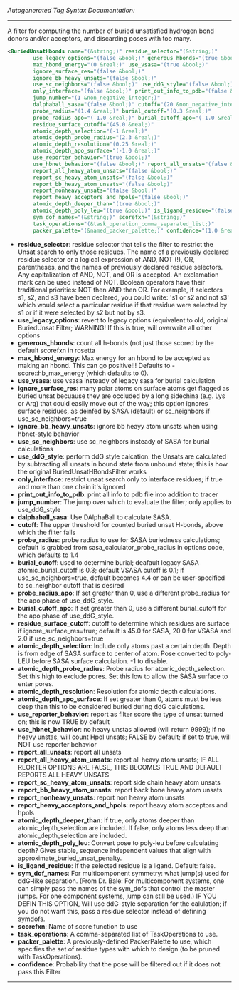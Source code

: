 <!-- THIS IS AN AUTOGENERATED FILE: Don't edit it directly, instead change the schema definition in the code itself. -->

_Autogenerated Tag Syntax Documentation:_

---
A filter for computing the number of buried unsatisfied hydrogen bond donors and/or acceptors, and discarding poses with too many.

```xml
<BuriedUnsatHbonds name="(&string;)" residue_selector="(&string;)"
        use_legacy_options="(false &bool;)" generous_hbonds="(true &bool;)"
        max_hbond_energy="(0 &real;)" use_vsasa="(true &bool;)"
        ignore_surface_res="(false &bool;)"
        ignore_bb_heavy_unsats="(false &bool;)"
        use_sc_neighbors="(false &bool;)" use_ddG_style="(false &bool;)"
        only_interface="(false &bool;)" print_out_info_to_pdb="(false &bool;)"
        jump_number="(1 &non_negative_integer;)"
        dalphaball_sasa="(false &bool;)" cutoff="(20 &non_negative_integer;)"
        probe_radius="(1.4 &real;)" burial_cutoff="(0.3 &real;)"
        probe_radius_apo="(-1.0 &real;)" burial_cutoff_apo="(-1.0 &real;)"
        residue_surface_cutoff="(45.0 &real;)"
        atomic_depth_selection="(-1 &real;)"
        atomic_depth_probe_radius="(2.3 &real;)"
        atomic_depth_resolution="(0.25 &real;)"
        atomic_depth_apo_surface="(-1.0 &real;)"
        use_reporter_behavior="(true &bool;)"
        use_hbnet_behavior="(false &bool;)" report_all_unsats="(false &bool;)"
        report_all_heavy_atom_unsats="(false &bool;)"
        report_sc_heavy_atom_unsats="(false &bool;)"
        report_bb_heavy_atom_unsats="(false &bool;)"
        report_nonheavy_unsats="(false &bool;)"
        report_heavy_acceptors_and_hpols="(false &bool;)"
        atomic_depth_deeper_than="(true &bool;)"
        atomic_depth_poly_leu="(true &bool;)" is_ligand_residue="(false &bool;)"
        sym_dof_names="(&string;)" scorefxn="(&string;)"
        task_operations="(&task_operation_comma_separated_list;)"
        packer_palette="(&named_packer_palette;)" confidence="(1.0 &real;)" />
```

-   **residue_selector**: residue selector that tells the filter to restrict the Unsat search to only those residues. The name of a previously declared residue selector or a logical expression of AND, NOT (!), OR, parentheses, and the names of previously declared residue selectors. Any capitalization of AND, NOT, and OR is accepted. An exclamation mark can be used instead of NOT. Boolean operators have their traditional priorities: NOT then AND then OR. For example, if selectors s1, s2, and s3 have been declared, you could write: 's1 or s2 and not s3' which would select a particular residue if that residue were selected by s1 or if it were selected by s2 but not by s3.
-   **use_legacy_options**: revert to legacy options (equivalent to old, original BuriedUnsat Filter; WARNING! If this is true, will overwrite all other options
-   **generous_hbonds**: count all h-bonds (not just those scored by the default scorefxn in rosetta
-   **max_hbond_energy**: Max energy for an hbond to be accepted as making an hbond. This can go positive!!! Defaults to -score::hb_max_energy (which defaults to 0).
-   **use_vsasa**: use vsasa insteady of legacy sasa for burial calculation
-   **ignore_surface_res**: many polar atoms on surface atoms get flagged as buried unsat becuause they are occluded by a long sidechina (e.g. Lys or Arg) that could easily move out of the way; this option ignores surface residues, as deinfed by SASA (default) or sc_neighbors if use_sc_neighbors=true
-   **ignore_bb_heavy_unsats**: ignore bb heayy atom unsats when using hbnet-style behavior
-   **use_sc_neighbors**: use sc_neighbors insteady of SASA for burial calculations
-   **use_ddG_style**: perform ddG style calcation: the Unsats are calculated by subtracting all unsats in bound state from unbound state; this is how the original BuriedUnsatHBondsFilter works
-   **only_interface**: restrict unsat search only to interface residues; if true and more than one chain it's ignored
-   **print_out_info_to_pdb**: print all info to pdb file into addition to tracer
-   **jump_number**: The jump over which to evaluate the filter; only applies to use_ddG_style
-   **dalphaball_sasa**: Use DAlphaBall to calculate SASA.
-   **cutoff**: The upper threshold for counted buried unsat H-bonds, above which the filter fails
-   **probe_radius**: probe radius to use for SASA buriedness calculations; default is grabbed from sasa_calculator_probe_radius in options code, which defaults to 1.4
-   **burial_cutoff**: used to determine burial; deafault legacy SASA atomic_burial_cutoff is 0.3; default VSASA cutoff is 0.1; if use_sc_neighbors=true, default becomes 4.4 or can be user-specified to sc_neighbor cutoff that is desired
-   **probe_radius_apo**: If set greater than 0, use a different probe_radius for the apo phase of use_ddG_style.
-   **burial_cutoff_apo**: If set greater than 0, use a different burial_cutoff for the apo phase of use_ddG_style.
-   **residue_surface_cutoff**: cutoff to determine which residues are surface if ignore_surface_res=true; default is 45.0 for SASA, 20.0 for VSASA and 2.0 if use_sc_neighbors=true
-   **atomic_depth_selection**: Include only atoms past a certain depth. Depth is from edge of SASA surface to center of atom. Pose converted to poly-LEU before SASA surface calculation. -1 to disable.
-   **atomic_depth_probe_radius**: Probe radius for atomic_depth_selection. Set this high to exclude pores. Set this low to allow the SASA surface to enter pores.
-   **atomic_depth_resolution**: Resolution for atomic depth calculations.
-   **atomic_depth_apo_surface**: If set greater than 0, atoms must be less deep than this to be considered buried during ddG calculations.
-   **use_reporter_behavior**: report as filter score the type of unsat turned on; this is now TRUE by default
-   **use_hbnet_behavior**: no heavy unstas allowed (will return 9999); if no heavy unstas, will count Hpol unsats; FALSE by default; if set to true, will NOT use reporter behavior
-   **report_all_unsats**: report all unsats
-   **report_all_heavy_atom_unsats**: report all heavy atom unsats; IF ALL REORTER OPTIONS ARE FALSE, THIS BECOMES TRUE AND DEFAULT REPORTS ALL HEAVY UNSATS
-   **report_sc_heavy_atom_unsats**: report side chain heavy atom unsats
-   **report_bb_heavy_atom_unsats**: report back bone heavy atom unsats
-   **report_nonheavy_unsats**: report non heavy atom unsats
-   **report_heavy_acceptors_and_hpols**: report heavy atom acceptors and hpols
-   **atomic_depth_deeper_than**: If true, only atoms deeper than atomic_depth_selection are included. If false, only atoms less deep than atomic_depth_selection are included.
-   **atomic_depth_poly_leu**: Convert pose to poly-leu before calculating depth? Gives stable, sequence independent values that align with approximate_buried_unsat_penalty.
-   **is_ligand_residue**: If the selected residue is a ligand. Default: false.
-   **sym_dof_names**: For multicomponent symmetry: what jump(s) used for ddG-like separation. (From Dr. Bale: For multicomponent systems, one can simply pass the names of the sym_dofs that control the master jumps. For one component systems, jump can still be used.)  IF YOU DEFIN THIS OPTION, Will use ddG-style separation for the calulation; if you do not want this, pass a residue selector instead of defining symdofs.
-   **scorefxn**: Name of score function to use
-   **task_operations**: A comma-separated list of TaskOperations to use.
-   **packer_palette**: A previously-defined PackerPalette to use, which specifies the set of residue types with which to design (to be pruned with TaskOperations).
-   **confidence**: Probability that the pose will be filtered out if it does not pass this Filter

---
